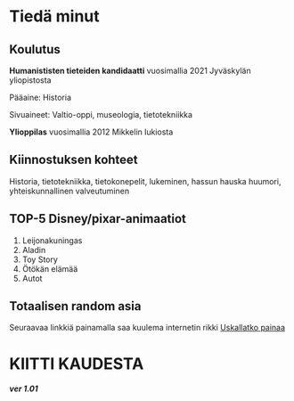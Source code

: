 # **Tiedä minut**

## **Koulutus**

**Humanististen tieteiden kandidaatti** vuosimallia 2021 Jyväskylän yliopistosta

Pääaine: Historia

Sivuaineet: Valtio-oppi, museologia, tietotekniikka

**Ylioppilas** vuosimallia 2012 Mikkelin lukiosta

## **Kiinnostuksen kohteet**

Historia, tietotekniikka, tietokonepelit, lukeminen, hassun hauska huumori, yhteiskunnallinen valveutuminen

## **TOP-5 Disney/pixar-animaatiot**

1. Leijonakuningas
2. Aladin
3. Toy Story
4. Ötökän elämää
5. Autot

## **Totaalisen random asia**

Seuraavaa linkkiä painamalla saa kuulema internetin rikki [Uskallatko painaa](https://www.google.fi/search?q=google)

# **KIITTI KAUDESTA**

##### ver 1.01
